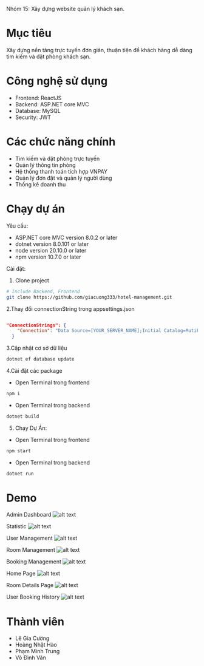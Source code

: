 Nhóm 15: Xây dựng website quản lý khách sạn.

# Mục tiêu

Xây dựng nền tảng trực tuyến đơn giản, thuận tiện để khách hàng dễ dàng tìm kiếm và đặt phòng khách sạn.

# Công nghệ sử dụng

- Frontend: ReactJS
- Backend: ASP.NET core MVC
- Database: MySQL
- Security: JWT

# Các chức năng chính

- Tìm kiếm và đặt phòng trực tuyến
- Quản lý thông tin phòng
- Hệ thống thanh toán tích hợp VNPAY
- Quản lý đơn đặt và quản lý người dùng
- Thống kê doanh thu

# Chạy dự án

Yêu cầu:

- ASP.NET core MVC version 8.0.2 or later
- dotnet version 8.0.101 or later
- node version 20.10.0 or later
- npm version 10.7.0 or later
 
Cài đặt:

1. Clone project
```bash
# Include Backend, Frontend
git clone https://github.com/giacuong333/hotel-management.git


```
2.Thay đổi connectionString trong appsettings.json
```json

"ConnectionStrings": {
    "Connection": "Data Source=[YOUR_SERVER_NAME];Initial Catalog=MutiFashion;Integrated Security=True;Encrypt=True;Trust Server Certificate=True"
  }
```
3.Cập nhật cơ sở dữ liệu
```bash
dotnet ef database update

```
4.Cài đặt các package 

- Open Terminal trong frontend
```bash
npm i

```
- Open Terminal trong backend
```bash
dotnet build

```
5. Chạy Dự Án:

- Open Terminal trong frontend
```bash
npm start

```
- Open Terminal trong backend
```bash
dotnet run

```

# Demo

Admin Dashboard
![alt text](DemoImages/image-2.png)

Statistic
![alt text](DemoImages/image-3.png)

User Management
![alt text](DemoImages/image-4.png)

Room Management
![alt text](DemoImages/image-7.png)

Booking Management
![alt text](DemoImages/image-8.png)

Home Page
![alt text](DemoImages/image-5.png)

Room Details Page
![alt text](DemoImages/image-6.png)

User Booking History
![alt text](DemoImages/image-9.png)

# Thành viên

- Lê Gia Cường
- Hoàng Nhật Hào
- Phạm Minh Trung
- Võ Đình Văn
